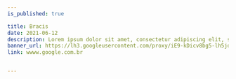 ```yaml
---
is_published: true

title: Bracis
date: 2021-06-12
description: Lorem ipsum dolor sit amet, consectetur adipiscing elit, sed do eiusmod tempor incididunt ut labore et dolore magna aliqua. Augue interdum velit euismod in pellentesque massa. In mollis nunc sed id. 
banner_url: https://lh3.googleusercontent.com/proxy/iE9-kDicv8bg5-lh5jdJ-Q0vqXunm4-fq42z3Ycr-DizYWW78jyhfGpSJ8iGwWqfEbTRF5kfOzHW0uClOwdj-uMl_YeKY81kmCedtBgY080giOqUNUYH_JIydjW22UsUJog8dvrYsLYIsw
link: wwww.google.com.br


---
```

